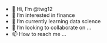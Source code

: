 - 👋 Hi, I’m @twg12
- 👀 I’m interested in finance
- 🌱 I’m currently learning data science
- 💞️ I’m looking to collaborate on ...
- 📫 How to reach me ...

<!---
twg12/twg12 is a ✨ special ✨ repository because its `README.md` (this file) appears on your GitHub profile.
You can click the Preview link to take a look at your changes.
--->
